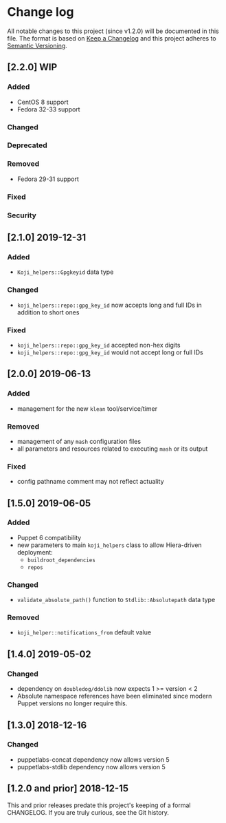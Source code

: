 <!--
This file is part of the doubledog-koji_helpers Puppet module.
Copyright 2018-2020 John Florian
SPDX-License-Identifier: GPL-3.0-or-later

Template

## [VERSION] WIP
### Added
### Changed
### Deprecated
### Removed
### Fixed
### Security

-->

# Change log

All notable changes to this project (since v1.2.0) will be documented in this file.  The format is based on [Keep a Changelog](http://keepachangelog.com/en/1.0.0/) and this project adheres to [Semantic Versioning](http://semver.org).

## [2.2.0] WIP
### Added
- CentOS 8 support
- Fedora 32-33 support
### Changed
### Deprecated
### Removed
- Fedora 29-31 support
### Fixed
### Security

## [2.1.0] 2019-12-31
### Added
- `Koji_helpers::Gpgkeyid` data type
### Changed
- `koji_helpers::repo::gpg_key_id` now accepts long and full IDs in addition to short ones
### Fixed
- `koji_helpers::repo::gpg_key_id` accepted non-hex digits
- `koji_helpers::repo::gpg_key_id` would not accept long or full IDs

## [2.0.0] 2019-06-13
### Added
- management for the new `klean` tool/service/timer
### Removed
- management of any `mash` configuration files
- all parameters and resources related to executing `mash` or its output
### Fixed
- config pathname comment may not reflect actuality

## [1.5.0] 2019-06-05
### Added
- Puppet 6 compatibility
- new parameters to main `koji_helpers` class to allow Hiera-driven deployment:
    - `buildroot_dependencies`
    - `repos`
### Changed
- `validate_absolute_path()` function to `Stdlib::Absolutepath` data type
### Removed
- `koji_helper::notifications_from` default value

## [1.4.0] 2019-05-02
### Changed
- dependency on `doubledog/ddolib` now expects 1 >= version < 2
- Absolute namespace references have been eliminated since modern Puppet versions no longer require this.

## [1.3.0] 2018-12-16
### Changed
- puppetlabs-concat dependency now allows version 5
- puppetlabs-stdlib dependency now allows version 5

## [1.2.0 and prior] 2018-12-15

This and prior releases predate this project's keeping of a formal CHANGELOG.  If you are truly curious, see the Git history.
